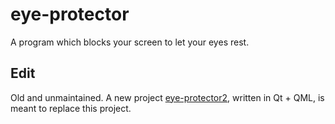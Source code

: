 # eye-protector
A program which blocks your screen to let your eyes rest. 

## Edit
Old and unmaintained. A new project [eye-protector2](https://github.com/kie4280/eye-protector2), written in Qt + QML, is meant to replace this project.
